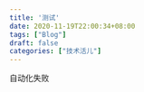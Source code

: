 ```yaml
---
title: '测试'
date: 2020-11-19T22:00:34+08:00
tags: ["Blog"]
draft: false
categories: ["技术活儿"]
---
```

自动化失败


